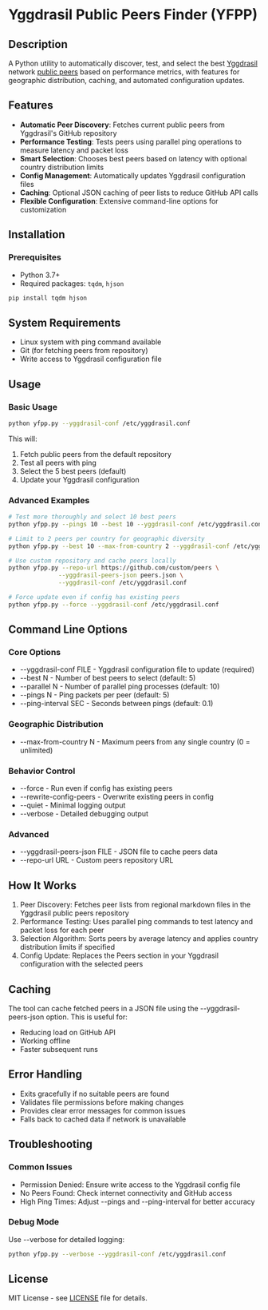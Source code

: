 # Yggdrasil Public Peers Finder (YFPP)

## Description

A Python utility to automatically discover, test, and select the best [Yggdrasil](https://yggdrasil-network.github.io/) 
network [public peers](https://github.com/yggdrasil-network/public-peers) based on performance metrics, with features 
for geographic distribution, caching, and automated configuration updates.


## Features

- **Automatic Peer Discovery**: Fetches current public peers from Yggdrasil's GitHub repository
- **Performance Testing**: Tests peers using parallel ping operations to measure latency and packet loss
- **Smart Selection**: Chooses best peers based on latency with optional country distribution limits
- **Config Management**: Automatically updates Yggdrasil configuration files
- **Caching**: Optional JSON caching of peer lists to reduce GitHub API calls
- **Flexible Configuration**: Extensive command-line options for customization

## Installation

### Prerequisites

- Python 3.7+
- Required packages: `tqdm`, `hjson`

```bash
pip install tqdm hjson
```

## System Requirements

 - Linux system with ping command available
 - Git (for fetching peers from repository)
 - Write access to Yggdrasil configuration file

## Usage

### Basic Usage
```bash
python yfpp.py --yggdrasil-conf /etc/yggdrasil.conf
```

This will:
 1. Fetch public peers from the default repository
 2. Test all peers with ping
 3. Select the 5 best peers (default)
 4. Update your Yggdrasil configuration

### Advanced Examples
```bash
# Test more thoroughly and select 10 best peers
python yfpp.py --pings 10 --best 10 --yggdrasil-conf /etc/yggdrasil.conf

# Limit to 2 peers per country for geographic diversity
python yfpp.py --best 10 --max-from-country 2 --yggdrasil-conf /etc/yggdrasil.conf

# Use custom repository and cache peers locally
python yfpp.py --repo-url https://github.com/custom/peers \
              --yggdrasil-peers-json peers.json \
              --yggdrasil-conf /etc/yggdrasil.conf

# Force update even if config has existing peers
python yfpp.py --force --yggdrasil-conf /etc/yggdrasil.conf
```

## Command Line Options

### Core Options

 - --yggdrasil-conf FILE - Yggdrasil configuration file to update (required)
 - --best N - Number of best peers to select (default: 5)
 - --parallel N - Number of parallel ping processes (default: 10)
 - --pings N - Ping packets per peer (default: 5)
 - --ping-interval SEC - Seconds between pings (default: 0.1)

### Geographic Distribution

 - --max-from-country N - Maximum peers from any single country (0 = unlimited)

### Behavior Control

 - --force - Run even if config has existing peers
 - --rewrite-config-peers - Overwrite existing peers in config
 - --quiet - Minimal logging output
 - --verbose - Detailed debugging output

### Advanced

 - --yggdrasil-peers-json FILE - JSON file to cache peers data
 - --repo-url URL - Custom peers repository URL

## How It Works

 1. Peer Discovery: Fetches peer lists from regional markdown files in the Yggdrasil public peers repository
 2. Performance Testing: Uses parallel ping commands to test latency and packet loss for each peer
 3. Selection Algorithm: Sorts peers by average latency and applies country distribution limits if specified
 4. Config Update: Replaces the Peers section in your Yggdrasil configuration with the selected peers

## Caching

The tool can cache fetched peers in a JSON file using the --yggdrasil-peers-json option. This is useful for:

 - Reducing load on GitHub API
 - Working offline
 - Faster subsequent runs

## Error Handling

 - Exits gracefully if no suitable peers are found
 - Validates file permissions before making changes
 - Provides clear error messages for common issues
 - Falls back to cached data if network is unavailable

## Troubleshooting

### Common Issues

 - Permission Denied: Ensure write access to the Yggdrasil config file
 - No Peers Found: Check internet connectivity and GitHub access
 - High Ping Times: Adjust --pings and --ping-interval for better accuracy

### Debug Mode

Use --verbose for detailed logging:
```bash
python yfpp.py --verbose --yggdrasil-conf /etc/yggdrasil.conf
```

## License

MIT License - see [LICENSE](LICENSE) file for details.